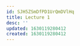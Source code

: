 ```yaml
---
id: SJH5ZSmDfPD1UrQmDVlHq
title: Lecture 1
desc: ''
updated: 1630119280412
created: 1630119280412
---
```


